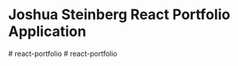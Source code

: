 # Joshua Steinberg React Portfolio Application


#   r e a c t - p o r t f o l i o  
 #   r e a c t - p o r t f o l i o  
 